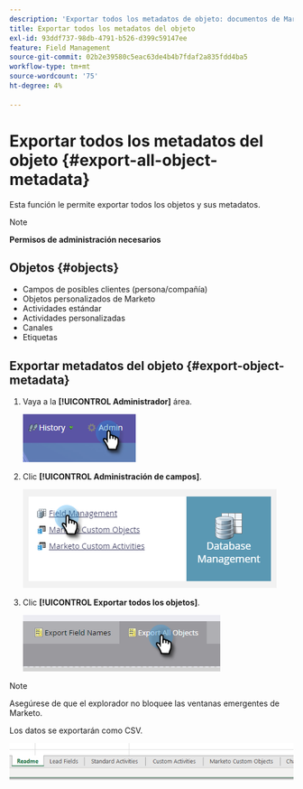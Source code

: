 ```yaml
---
description: 'Exportar todos los metadatos de objeto: documentos de Marketo, documentación del producto'
title: Exportar todos los metadatos del objeto
exl-id: 93ddf737-98db-4791-b526-d399c59147ee
feature: Field Management
source-git-commit: 02b2e39580c5eac63de4b4b7fdaf2a835fdd4ba5
workflow-type: tm+mt
source-wordcount: '75'
ht-degree: 4%

---
```


# Exportar todos los metadatos del objeto {#export-all-object-metadata}

Esta función le permite exportar todos los objetos y sus metadatos.

>[!NOTE]
>
>**Permisos de administración necesarios**

## Objetos {#objects}

* Campos de posibles clientes (persona/compañía)
* Objetos personalizados de Marketo
* Actividades estándar
* Actividades personalizadas
* Canales
* Etiquetas

## Exportar metadatos del objeto {#export-object-metadata}

1. Vaya a la **[!UICONTROL Administrador]** área.

   ![](assets/export-all-object-metadata-1.png)

1. Clic **[!UICONTROL Administración de campos]**.

   ![](assets/export-all-object-metadata-2.png)

1. Clic **[!UICONTROL Exportar todos los objetos]**.

   ![](assets/export-all-object-metadata-3.png)

>[!NOTE]
>
>Asegúrese de que el explorador no bloquee las ventanas emergentes de Marketo.

Los datos se exportarán como CSV.

![](assets/export-all-object-metadata-4.png)
